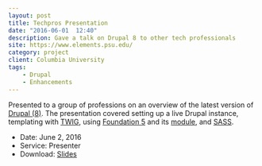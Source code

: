 ```yaml
---
layout: post
title: Techpros Presentation
date: "2016-06-01  12:40"
description: Gave a talk on Drupal 8 to other tech professionals
site: https://www.elements.psu.edu/
category: project
client: Columbia University
tags: 
    - Drupal
    - Enhancements
---
```



Presented to a group of professions on an overview of the latest version of <a href="https://www.drupal.org/8" target="_blank">Drupal (8)</a>. The presentation covered setting up a live Drupal instance, templating with <a href="http://twig.sensiolabs.org/" target="_blank">TWIG</a>, using <a href="http://foundation.zurb.com/" target="_blank">Foundation 5</a> and its <a href="https://www.drupal.org/project/zurb_foundation" target="_blank">module</a>, and <a href="http://sass-lang.com/" target="_blank">SASS</a>.


- Date: June 2, 2016
- Service: Presenter 
- Download: <a href="http://ndkline.com/presentation.pptx" target="_blank">Slides</a>

